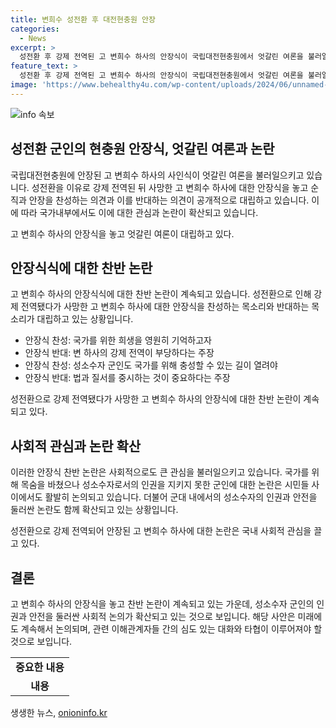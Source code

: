 ```yaml
---
title: 변희수 성전환 후 대전현충원 안장
categories:
  - News
excerpt: >
  성전환 후 강제 전역된 고 변희수 하사의 안장식이 국립대전현충원에서 엇갈린 여론을 불러일으키며 진행되었습니다. 3년 전 강제 전역 후 사망한 이후 변 하사의 순직과 안장을 반대하는 집회가 진행되었고, 군인권 센터 소장과 시민단체 간사의 각양각색 의견이 대립되는 가운데 고 하사는 영면한 것으로 알려졌습니다. 현재까지도 군대 내 성별 선택의 자유를 둘러싼 논란이 계속되고 있습니다.
feature_text: >
  성전환 후 강제 전역된 고 변희수 하사의 안장식이 국립대전현충원에서 엇갈린 여론을 불러일으키며 진행되었습니다. 3년 전 강제 전역 후 사망한 이후 변 하사의 순직과 안장을 반대하는 집회가 진행되었고, 군인권 센터 소장과 시민단체 간사의 각양각색 의견이 대립되는 가운데 고 하사는 영면한 것으로 알려졌습니다. 현재까지도 군대 내 성별 선택의 자유를 둘러싼 논란이 계속되고 있습니다.
image: 'https://www.behealthy4u.com/wp-content/uploads/2024/06/unnamed-file.png'
---
```


<p><img src="https://www.behealthy4u.com/wp-content/uploads/2024/06/unnamed-file.png" alt="info 속보" /></p>

<h2 data-ke-size="size26">성전환 군인의 현충원 안장식, 엇갈린 여론과 논란</h2>

<p>국립대전현충원에 안장된 고 변희수 하사의 사인식이 엇갈린 여론을 불러일으키고 있습니다. 성전환을 이유로 강제 전역된 뒤 사망한 고 변희수 하사에 대한 안장식을 놓고 순직과 안장을 찬성하는 의견과 이를 반대하는 의견이 공개적으로 대립하고 있습니다. 이에 따라 국가내부에서도 이에 대한 관심과 논란이 확산되고 있습니다.</p>

<p data-ke-size="size16">고 변희수 하사의 안장식을 놓고 엇갈린 여론이 대립하고 있다.</p>

<h2 data-ke-size="size24">안장식식에 대한 찬반 논란</h2>

<p>고 변희수 하사의 안장식식에 대한 찬반 논란이 계속되고 있습니다. 성전환으로 인해 강제 전역됐다가 사망한 고 변희수 하사에 대한 안장식을 찬성하는 목소리와 반대하는 목소리가 대립하고 있는 상황입니다.</p>

<ul>
  <li>안장식 찬성: 국가를 위한 희생을 영원히 기억하고자</li>
  <li>안장식 반대: 변 하사의 강제 전역이 부당하다는 주장</li>
  <li>안장식 찬성: 성소수자 군인도 국가를 위해 충성할 수 있는 길이 열려야</li>
  <li>안장식 반대: 법과 질서를 중시하는 것이 중요하다는 주장</li>
</ul>

<p data-ke-size="size16">성전환으로 강제 전역됐다가 사망한 고 변희수 하사의 안장식에 대한 찬반 논란이 계속되고 있다.</p>

<h2 data-ke-size="size24">사회적 관심과 논란 확산</h2>

<p>이러한 안장식 찬반 논란은 사회적으로도 큰 관심을 불러일으키고 있습니다. 국가를 위해 목숨을 바쳤으나 성소수자로서의 인권을 지키지 못한 군인에 대한 논란은 시민들 사이에서도 활발히 논의되고 있습니다. 더불어 군대 내에서의 성소수자의 인권과 안전을 둘러싼 논란도 함께 확산되고 있는 상황입니다.</p>

<p data-ke-size="size16">성전환으로 강제 전역되어 안장된 고 변희수 하사에 대한 논란은 국내 사회적 관심을 끌고 있다.</p>

<h2 data-ke-size="size24">결론</h2>

<p>고 변희수 하사의 안장식을 놓고 찬반 논란이 계속되고 있는 가운데, 성소수자 군인의 인권과 안전을 둘러싼 사회적 논의가 확산되고 있는 것으로 보입니다. 해당 사안은 미래에도 계속해서 논의되며, 관련 이해관계자들 간의 심도 있는 대화와 타협이 이루어져야 할 것으로 보입니다.</p>

<table>
<tbody>
<tr>
<td style="text-align: center; height: 17px;"><b>중요한 내용</b></td>
</tr>
<tr>
<td style="text-align: center; height: 17px;"><b>내용</b></td>
</tr>
</tbody>
</table>
생생한 뉴스, <a href="https://onioninfo.kr" rel="dofollow">onioninfo.kr</a>


